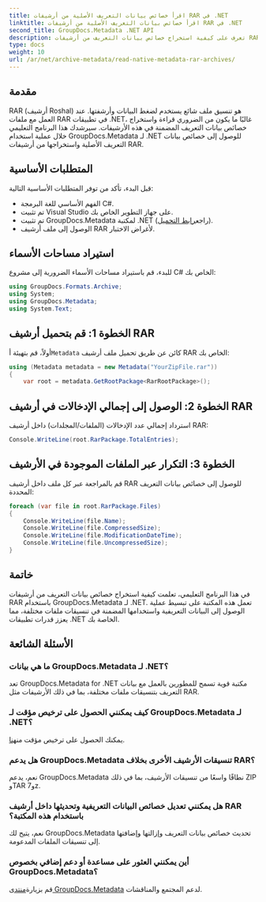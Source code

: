 ```yaml
---
title: اقرأ خصائص بيانات التعريف الأصلية من أرشيفات RAR في .NET
linktitle: اقرأ خصائص بيانات التعريف الأصلية من أرشيفات RAR في .NET
second_title: GroupDocs.Metadata .NET API
description: تعرف على كيفية استخراج خصائص بيانات التعريف من أرشيفات RAR باستخدام GroupDocs.Metadata لـ .NET في C#. استكشاف تفاصيل الملف دون عناء.
type: docs
weight: 10
url: /ar/net/archive-metadata/read-native-metadata-rar-archives/
---
```

## مقدمة
RAR (أرشيف Roshal) هو تنسيق ملف شائع يستخدم لضغط البيانات وأرشفتها. عند العمل مع ملفات RAR في تطبيقات .NET، غالبًا ما يكون من الضروري قراءة واستخراج خصائص بيانات التعريف المضمنة في هذه الأرشيفات. سيرشدك هذا البرنامج التعليمي خلال عملية استخدام GroupDocs.Metadata لـ .NET للوصول إلى خصائص بيانات التعريف الأصلية واستخراجها من أرشيفات RAR.
## المتطلبات الأساسية

قبل البدء، تأكد من توفر المتطلبات الأساسية التالية:
- الفهم الأساسي للغة البرمجة C#.
- تم تثبيت Visual Studio على جهاز التطوير الخاص بك.
-  تم تثبيت GroupDocs.Metadata لمكتبة .NET (راجع[رابط التحميل](https://releases.groupdocs.com/metadata/net/)).
- الوصول إلى ملف أرشيف RAR لأغراض الاختبار.

## استيراد مساحات الأسماء
للبدء، قم باستيراد مساحات الأسماء الضرورية إلى مشروع C# الخاص بك:
```csharp
using GroupDocs.Formats.Archive;
using System;
using GroupDocs.Metadata;
using System.Text;
```

## الخطوة 1: قم بتحميل أرشيف RAR
 أولاً، قم بتهيئة أ`Metadata` كائن عن طريق تحميل ملف أرشيف RAR الخاص بك:
```csharp
using (Metadata metadata = new Metadata("YourZipFile.rar"))
{
    var root = metadata.GetRootPackage<RarRootPackage>();
```
## الخطوة 2: الوصول إلى إجمالي الإدخالات في أرشيف RAR
استرداد إجمالي عدد الإدخالات (الملفات/المجلدات) داخل أرشيف RAR:
```csharp
Console.WriteLine(root.RarPackage.TotalEntries);
```
## الخطوة 3: التكرار عبر الملفات الموجودة في الأرشيف
قم بالمراجعة عبر كل ملف داخل أرشيف RAR للوصول إلى خصائص بيانات التعريف المحددة:
```csharp
foreach (var file in root.RarPackage.Files)
{
    Console.WriteLine(file.Name);
    Console.WriteLine(file.CompressedSize);
    Console.WriteLine(file.ModificationDateTime);
    Console.WriteLine(file.UncompressedSize);
}
```

## خاتمة
في هذا البرنامج التعليمي، تعلمت كيفية استخراج خصائص بيانات التعريف من أرشيفات RAR باستخدام GroupDocs.Metadata لـ .NET. تعمل هذه المكتبة على تبسيط عملية الوصول إلى البيانات التعريفية واستخدامها المضمنة في تنسيقات ملفات مختلفة، مما يعزز قدرات تطبيقات .NET الخاصة بك.

## الأسئلة الشائعة
### ما هي بيانات GroupDocs.Metadata لـ .NET؟
تعد GroupDocs.Metadata for .NET مكتبة قوية تسمح للمطورين بالعمل مع بيانات التعريف بتنسيقات ملفات مختلفة، بما في ذلك الأرشيفات مثل RAR.
### كيف يمكنني الحصول على ترخيص مؤقت لـ GroupDocs.Metadata لـ .NET؟
 يمكنك الحصول على ترخيص مؤقت من[هنا](https://purchase.groupdocs.com/temporary-license/).
### هل يدعم GroupDocs.Metadata تنسيقات الأرشيف الأخرى بخلاف RAR؟
نعم، يدعم GroupDocs.Metadata نطاقًا واسعًا من تنسيقات الأرشيف، بما في ذلك ZIP وTAR و7z.
### هل يمكنني تعديل خصائص البيانات التعريفية وتحديثها داخل أرشيف RAR باستخدام هذه المكتبة؟
نعم، يتيح لك GroupDocs.Metadata تحديث خصائص بيانات التعريف وإزالتها وإضافتها إلى تنسيقات الملفات المدعومة.
### أين يمكنني العثور على مساعدة أو دعم إضافي بخصوص GroupDocs.Metadata؟
 قم بزيارة[منتدى GroupDocs.Metadata](https://forum.groupdocs.com/c/metadata/14) لدعم المجتمع والمناقشات.